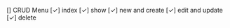 [] CRUD Menu
    [✓] index
    [✓] show
    [✓] new and create
    [✓] edit and update
    [✓] delete
